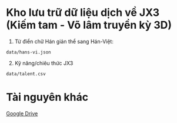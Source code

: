 # Kho lưu trữ dữ liệu dịch về JX3 (Kiếm tam - Võ lâm truyền kỳ 3D)

1. Từ điển chữ Hán giản thể sang Hán-Việt:

 `data/hans-vi.json`

 2. Kỹ năng/chiêu thức JX3

`data/talent.csv`



# Tài nguyên khác
[Google Drive](https://social.vl3box.com/resources)
